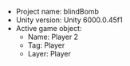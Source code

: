 <!-- UNITY CODE ASSIST INSTRUCTIONS START -->
- Project name: blindBomb
- Unity version: Unity 6000.0.45f1
- Active game object:
  - Name: Player 2
  - Tag: Player
  - Layer: Player
<!-- UNITY CODE ASSIST INSTRUCTIONS END -->